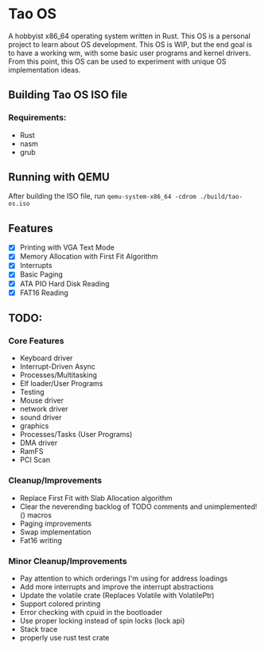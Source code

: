 # Tao OS

A hobbyist x86_64 operating system written in Rust. This OS is a personal project to learn about OS development. 
This OS is WIP, but the end goal is to have a working wm, with some basic user programs and kernel drivers. From this point, this OS can be used to experiment with unique OS implementation ideas.

## Building Tao OS ISO file

### Requirements:
- Rust
- nasm
- grub

## Running with QEMU

After building the ISO file, run `qemu-system-x86_64 -cdrom ./build/tao-os.iso`

## Features

- [x] Printing with VGA Text Mode
- [x] Memory Allocation with First Fit Algorithm
- [x] Interrupts
- [x] Basic Paging
- [x] ATA PIO Hard Disk Reading
- [x] FAT16 Reading

## TODO:

### Core Features
- Keyboard driver
- Interrupt-Driven Async
- Processes/Multitasking
- Elf loader/User Programs
- Testing
- Mouse driver
- network driver
- sound driver
- graphics
- Processes/Tasks (User Programs)
- DMA driver
- RamFS
- PCI Scan

### Cleanup/Improvements
- Replace First Fit with Slab Allocation algorithm
- Clear the neverending backlog of TODO comments and unimplemented!() macros
- Paging improvements
- Swap implementation
- Fat16 writing

### Minor Cleanup/Improvements
- Pay attention to which orderings I'm using for address loadings
- Add more interrupts and improve the interrupt abstractions
- Update the volatile crate (Replaces Volatile with VolatilePtr)
- Support colored printing
- Error checking with cpuid in the bootloader
- Use proper locking instead of spin locks (lock api)
- Stack trace
- properly use rust test crate

